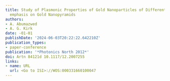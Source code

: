 ```yaml
---
title: Study of Plasmonic Properties of Gold Nanoparticles of Different Shapes with
  emphasis on Gold Nanopyramids
authors:
- A. Abumazwed
- A. G. Kirk
date: -01-01
publishDate: '2024-06-03T20:22:22.642210Z'
publication_types:
- paper-conference
publication: '*Photonics North 2012*'
doi: Artn 84121d 10.1117/12.2007255
links:
- name: URL
  url: <Go to ISI>://WOS:000331660100047
---
```

